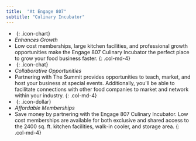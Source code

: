```yaml
---
title:  "At Engage 807"
subtitle: "Culinary Incubator"
---
```

- _&nbsp;_{: .icon-chart}
- *Enhances Growth*
- Low cost memberships, large kitchen facilities, and professional growth opportunities make the Engage 807 Culinary Incubator the perfect place to grow your food business faster.
{: .col-md-4}
- _&nbsp;_{: .icon-chat}
- *Collaborative Opportunities*
- Partnering with The Summit provides opportunities to teach, market, and host your business at special events.  Additionally, you'll be able to facilitate connections with other food companies to market and network within your industry.
{: .col-md-4}
- _&nbsp;_{: .icon-dollar}
- *Affordable Memberships*
- Save money by partnering with the Engage 807 Culinary Incubator. Low cost memberships are available for both exclusive and shared access to the 2400 sq. ft. kitchen facilities, walk-in cooler, and storage area.
{: .col-md-4}